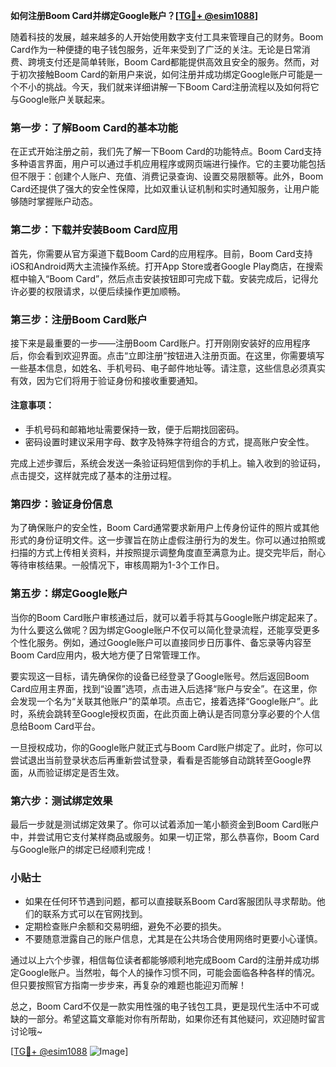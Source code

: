 **如何注册Boom Card并绑定Google账户？[[TG💪+ @esim1088](https://t.me/s/esim1088)]**

随着科技的发展，越来越多的人开始使用数字支付工具来管理自己的财务。Boom Card作为一种便捷的电子钱包服务，近年来受到了广泛的关注。无论是日常消费、跨境支付还是简单转账，Boom Card都能提供高效且安全的服务。然而，对于初次接触Boom Card的新用户来说，如何注册并成功绑定Google账户可能是一个不小的挑战。今天，我们就来详细讲解一下Boom Card注册流程以及如何将它与Google账户关联起来。

### 第一步：了解Boom Card的基本功能

在正式开始注册之前，我们先了解一下Boom Card的功能特点。Boom Card支持多种语言界面，用户可以通过手机应用程序或网页端进行操作。它的主要功能包括但不限于：创建个人账户、充值、消费记录查询、设置交易限额等。此外，Boom Card还提供了强大的安全性保障，比如双重认证机制和实时通知服务，让用户能够随时掌握账户动态。

### 第二步：下载并安装Boom Card应用

首先，你需要从官方渠道下载Boom Card的应用程序。目前，Boom Card支持iOS和Android两大主流操作系统。打开App Store或者Google Play商店，在搜索框中输入“Boom Card”，然后点击安装按钮即可完成下载。安装完成后，记得允许必要的权限请求，以便后续操作更加顺畅。

### 第三步：注册Boom Card账户

接下来是最重要的一步——注册Boom Card账户。打开刚刚安装好的应用程序后，你会看到欢迎界面。点击“立即注册”按钮进入注册页面。在这里，你需要填写一些基本信息，如姓名、手机号码、电子邮件地址等。请注意，这些信息必须真实有效，因为它们将用于验证身份和接收重要通知。

#### 注意事项：
- 手机号码和邮箱地址需要保持一致，便于后期找回密码。
- 密码设置时建议采用字母、数字及特殊字符组合的方式，提高账户安全性。

完成上述步骤后，系统会发送一条验证码短信到你的手机上。输入收到的验证码，点击提交，这样就完成了基本的注册过程。

### 第四步：验证身份信息

为了确保账户的安全性，Boom Card通常要求新用户上传身份证件的照片或其他形式的身份证明文件。这一步骤旨在防止虚假注册行为的发生。你可以通过拍照或扫描的方式上传相关资料，并按照提示调整角度直至满意为止。提交完毕后，耐心等待审核结果。一般情况下，审核周期为1-3个工作日。

### 第五步：绑定Google账户

当你的Boom Card账户审核通过后，就可以着手将其与Google账户绑定起来了。为什么要这么做呢？因为绑定Google账户不仅可以简化登录流程，还能享受更多个性化服务。例如，通过Google账户可以直接同步日历事件、备忘录等内容至Boom Card应用内，极大地方便了日常管理工作。

要实现这一目标，请先确保你的设备已经登录了Google账号。然后返回Boom Card应用主界面，找到“设置”选项，点击进入后选择“账户与安全”。在这里，你会发现一个名为“关联其他账户”的菜单项。点击它，接着选择“Google账户”。此时，系统会跳转至Google授权页面，在此页面上确认是否同意分享必要的个人信息给Boom Card平台。

一旦授权成功，你的Google账户就正式与Boom Card账户绑定了。此时，你可以尝试退出当前登录状态后再重新尝试登录，看看是否能够自动跳转至Google界面，从而验证绑定是否生效。

### 第六步：测试绑定效果

最后一步就是测试绑定效果了。你可以试着添加一笔小额资金到Boom Card账户中，并尝试用它支付某样商品或服务。如果一切正常，那么恭喜你，Boom Card与Google账户的绑定已经顺利完成！

### 小贴士

- 如果在任何环节遇到问题，都可以直接联系Boom Card客服团队寻求帮助。他们的联系方式可以在官网找到。
- 定期检查账户余额和交易明细，避免不必要的损失。
- 不要随意泄露自己的账户信息，尤其是在公共场合使用网络时更要小心谨慎。

通过以上六个步骤，相信每位读者都能够顺利地完成Boom Card的注册并成功绑定Google账户。当然啦，每个人的操作习惯不同，可能会面临各种各样的情况。但只要按照官方指南一步步来，再复杂的难题也能迎刃而解！

总之，Boom Card不仅是一款实用性强的电子钱包工具，更是现代生活中不可或缺的一部分。希望这篇文章能对你有所帮助，如果你还有其他疑问，欢迎随时留言讨论哦~ 

[[TG💪+ @esim1088](https://t.me/s/esim1088) ![Image](https://i.postimg.cc/4NQfJmqS/Snipaste-2025-05-13-00-14-12.png)]